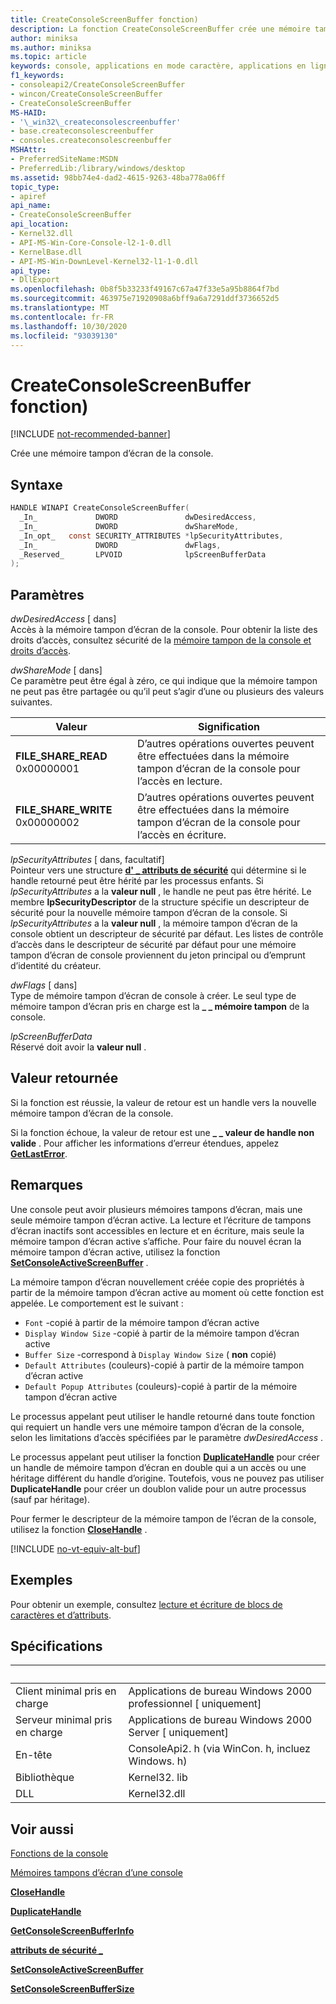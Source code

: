 ```yaml
---
title: CreateConsoleScreenBuffer fonction)
description: La fonction CreateConsoleScreenBuffer crée une mémoire tampon d’écran pour la console Windows.
author: miniksa
ms.author: miniksa
ms.topic: article
keywords: console, applications en mode caractère, applications en ligne de commande, applications de terminal, API console
f1_keywords:
- consoleapi2/CreateConsoleScreenBuffer
- wincon/CreateConsoleScreenBuffer
- CreateConsoleScreenBuffer
MS-HAID:
- '\_win32\_createconsolescreenbuffer'
- base.createconsolescreenbuffer
- consoles.createconsolescreenbuffer
MSHAttr:
- PreferredSiteName:MSDN
- PreferredLib:/library/windows/desktop
ms.assetid: 98bb74e4-dad2-4615-9263-48ba778a06ff
topic_type:
- apiref
api_name:
- CreateConsoleScreenBuffer
api_location:
- Kernel32.dll
- API-MS-Win-Core-Console-l2-1-0.dll
- KernelBase.dll
- API-MS-Win-DownLevel-Kernel32-l1-1-0.dll
api_type:
- DllExport
ms.openlocfilehash: 0b8f5b33233f49167c67a47f33e5a95b8864f7bd
ms.sourcegitcommit: 463975e71920908a6bff9a6a7291ddf3736652d5
ms.translationtype: MT
ms.contentlocale: fr-FR
ms.lasthandoff: 10/30/2020
ms.locfileid: "93039130"
---
```

# <a name="createconsolescreenbuffer-function"></a>CreateConsoleScreenBuffer fonction)

[!INCLUDE [not-recommended-banner](./includes/not-recommended-banner.md)]

Crée une mémoire tampon d’écran de la console.

## <a name="syntax"></a>Syntaxe

```C
HANDLE WINAPI CreateConsoleScreenBuffer(
  _In_             DWORD               dwDesiredAccess,
  _In_             DWORD               dwShareMode,
  _In_opt_   const SECURITY_ATTRIBUTES *lpSecurityAttributes,
  _In_             DWORD               dwFlags,
  _Reserved_       LPVOID              lpScreenBufferData
);
```

## <a name="parameters"></a>Paramètres

*dwDesiredAccess* \[ dans\]  
Accès à la mémoire tampon d’écran de la console. Pour obtenir la liste des droits d’accès, consultez sécurité de la [mémoire tampon de la console et droits d’accès](console-buffer-security-and-access-rights.md).

*dwShareMode* \[ dans\]  
Ce paramètre peut être égal à zéro, ce qui indique que la mémoire tampon ne peut pas être partagée ou qu’il peut s’agir d’une ou plusieurs des valeurs suivantes.

| Valeur | Signification |
|-|-|
| **FILE_SHARE_READ** 0x00000001 | D’autres opérations ouvertes peuvent être effectuées dans la mémoire tampon d’écran de la console pour l’accès en lecture. |
| **FILE_SHARE_WRITE** 0x00000002 | D’autres opérations ouvertes peuvent être effectuées dans la mémoire tampon d’écran de la console pour l’accès en écriture. |

*lpSecurityAttributes* \[ dans, facultatif\]  
Pointeur vers une structure [**d' \_ attributs de sécurité**](https://msdn.microsoft.com/library/windows/desktop/aa379560) qui détermine si le handle retourné peut être hérité par les processus enfants. Si *lpSecurityAttributes* a la **valeur null** , le handle ne peut pas être hérité. Le membre **lpSecurityDescriptor** de la structure spécifie un descripteur de sécurité pour la nouvelle mémoire tampon d’écran de la console. Si *lpSecurityAttributes* a la **valeur null** , la mémoire tampon d’écran de la console obtient un descripteur de sécurité par défaut. Les listes de contrôle d’accès dans le descripteur de sécurité par défaut pour une mémoire tampon d’écran de console proviennent du jeton principal ou d’emprunt d’identité du créateur.

*dwFlags* \[ dans\]  
Type de mémoire tampon d’écran de console à créer. Le seul type de mémoire tampon d’écran pris en charge est la **\_ \_ mémoire tampon** de la console.

*lpScreenBufferData*  
Réservé doit avoir la **valeur null** .

## <a name="return-value"></a>Valeur retournée

Si la fonction est réussie, la valeur de retour est un handle vers la nouvelle mémoire tampon d’écran de la console.

Si la fonction échoue, la valeur de retour est une **\_ \_ valeur de handle non valide** . Pour afficher les informations d’erreur étendues, appelez [**GetLastError**](https://msdn.microsoft.com/library/windows/desktop/ms679360).

## <a name="remarks"></a>Remarques

Une console peut avoir plusieurs mémoires tampons d’écran, mais une seule mémoire tampon d’écran active. La lecture et l’écriture de tampons d’écran inactifs sont accessibles en lecture et en écriture, mais seule la mémoire tampon d’écran active s’affiche. Pour faire du nouvel écran la mémoire tampon d’écran active, utilisez la fonction [**SetConsoleActiveScreenBuffer**](setconsoleactivescreenbuffer.md) .

La mémoire tampon d’écran nouvellement créée copie des propriétés à partir de la mémoire tampon d’écran active au moment où cette fonction est appelée. Le comportement est le suivant :

- `Font` -copié à partir de la mémoire tampon d’écran active
- `Display Window Size` -copié à partir de la mémoire tampon d’écran active
- `Buffer Size` -correspond à `Display Window Size` ( **non** copié)
- `Default Attributes` (couleurs)-copié à partir de la mémoire tampon d’écran active
- `Default Popup Attributes` (couleurs)-copié à partir de la mémoire tampon d’écran active

Le processus appelant peut utiliser le handle retourné dans toute fonction qui requiert un handle vers une mémoire tampon d’écran de la console, selon les limitations d’accès spécifiées par le paramètre *dwDesiredAccess* .

Le processus appelant peut utiliser la fonction [**DuplicateHandle**](https://msdn.microsoft.com/library/windows/desktop/ms724251) pour créer un handle de mémoire tampon d’écran en double qui a un accès ou une héritage différent du handle d’origine. Toutefois, vous ne pouvez pas utiliser **DuplicateHandle** pour créer un doublon valide pour un autre processus (sauf par héritage).

Pour fermer le descripteur de la mémoire tampon de l’écran de la console, utilisez la fonction [**CloseHandle**](https://msdn.microsoft.com/library/windows/desktop/ms724211) .

[!INCLUDE [no-vt-equiv-alt-buf](./includes/no-vt-equiv-alt-buf.md)]

## <a name="examples"></a>Exemples

Pour obtenir un exemple, consultez [lecture et écriture de blocs de caractères et d’attributs](reading-and-writing-blocks-of-characters-and-attributes.md).

## <a name="requirements"></a>Spécifications

| &nbsp; | &nbsp; |
|-|-|
| Client minimal pris en charge | Applications de bureau Windows 2000 professionnel \[ uniquement\] |
| Serveur minimal pris en charge | Applications de bureau Windows 2000 Server \[ uniquement\] |
| En-tête | ConsoleApi2. h (via WinCon. h, incluez Windows. h) |
| Bibliothèque | Kernel32. lib |
| DLL | Kernel32.dll |

## <a name="see-also"></a>Voir aussi

[Fonctions de la console](console-functions.md)

[Mémoires tampons d’écran d’une console](console-screen-buffers.md)

[**CloseHandle**](https://msdn.microsoft.com/library/windows/desktop/ms724211)

[**DuplicateHandle**](https://msdn.microsoft.com/library/windows/desktop/ms724251)

[**GetConsoleScreenBufferInfo**](getconsolescreenbufferinfo.md)

[**attributs de sécurité \_**](https://msdn.microsoft.com/library/windows/desktop/aa379560)

[**SetConsoleActiveScreenBuffer**](setconsoleactivescreenbuffer.md)

[**SetConsoleScreenBufferSize**](setconsolescreenbuffersize.md)
